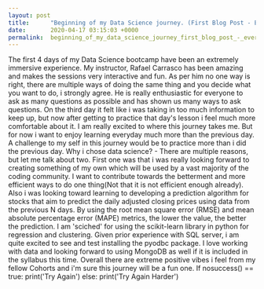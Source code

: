 ```yaml
---
layout: post
title:      "Beginning of my Data Science journey. (First Blog Post - Ever)"
date:       2020-04-17 03:15:03 +0000
permalink:  beginning_of_my_data_science_journey_first_blog_post_-_ever
---
```



The first 4 days of my Data Science bootcamp have been an extremely immersive experience. My instructor, Rafael Carrasco has been amazing and makes the sessions very interactive and fun. As per him no one way is right, there are multiple ways of doing the same thing and you decide what you want to do, i strongly agree. He is really enthusiastic for everyone to ask as many questions as possible and has shown us many ways to ask questions.
On the third day it felt like i was taking in too much information to keep up, but now after getting to practice that day's lesson i feel much more comfortable about it. I am really excited to where this journey takes me. But for now i want to enjoy learning everyday much more than the previous day. A challenge to my self in this journey would be to practice more than i did the previous day. 
Why i chose data science? - There are multiple reasons, but let me talk about two. First one was that i was really looking forward to creating something of my own which will be used by a vast majority of the coding community. I want to contribute towards the betterment and more efficient ways to do one thing(Not that it is not efficient enough already).
Also i was looking toward learning to developing a prediction algorithm for stocks that aim to predict the daily adjusted closing prices using data from the previous N days. By using the root mean square error (RMSE) and mean absolute percentage error (MAPE) metrics,  the lower the value, the better the prediction. I am 'sciched' for using the scikit-learn library in python for regression and clustering.
Given prior experience with SQL server, i am quite excited to see and test installing the pyodbc package. I love working with data and looking forward to using MongoDB as well if it is included in the syllabus this time. Overall there are extreme positive vibes i feel from my fellow Cohorts and i'm sure this journey will be a fun one. 
If nosuccess() == true:
print('Try Again')
else:
print('Try Again Harder')



